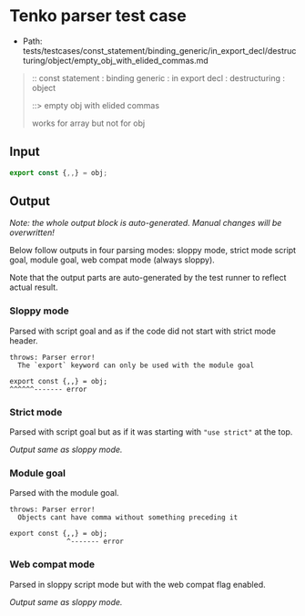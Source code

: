 # Tenko parser test case

- Path: tests/testcases/const_statement/binding_generic/in_export_decl/destructuring/object/empty_obj_with_elided_commas.md

> :: const statement : binding generic : in export decl : destructuring : object
>
> ::> empty obj with elided commas
>
> works for array but not for obj

## Input

`````js
export const {,,} = obj;
`````

## Output

_Note: the whole output block is auto-generated. Manual changes will be overwritten!_

Below follow outputs in four parsing modes: sloppy mode, strict mode script goal, module goal, web compat mode (always sloppy).

Note that the output parts are auto-generated by the test runner to reflect actual result.

### Sloppy mode

Parsed with script goal and as if the code did not start with strict mode header.

`````
throws: Parser error!
  The `export` keyword can only be used with the module goal

export const {,,} = obj;
^^^^^^------- error
`````

### Strict mode

Parsed with script goal but as if it was starting with `"use strict"` at the top.

_Output same as sloppy mode._

### Module goal

Parsed with the module goal.

`````
throws: Parser error!
  Objects cant have comma without something preceding it

export const {,,} = obj;
              ^------- error
`````


### Web compat mode

Parsed in sloppy script mode but with the web compat flag enabled.

_Output same as sloppy mode._
